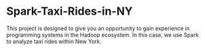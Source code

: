 # Spark-Taxi-Rides-in-NY
This project is designed to give you an opportunity to gain experience in programming systems in the Hadoop ecosystem. In this case, we use Spark to analyze taxi rides within New York.

